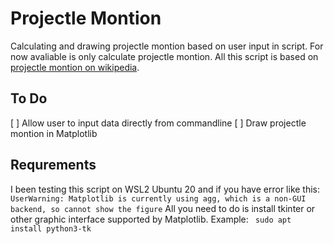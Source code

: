 # Projectle Montion
Calculating and drawing projectle montion based on user input in script. For now avaliable is only calculate projectle montion. All this script is based on [projectle montion on wikipedia](https://en.wikipedia.org/wiki/Projectile_motion).

## To Do
[ ] Allow user to input data directly from commandline 
[ ] Draw projectle montion in Matplotlib

## Requrements
I been testing this script on WSL2 Ubuntu 20 and if you have error like this:
```UserWarning: Matplotlib is currently using agg, which is a non-GUI backend, so cannot show the figure```
All you need to do is install tkinter or other graphic interface supported by Matplotlib. Example:
``` sudo apt install python3-tk```